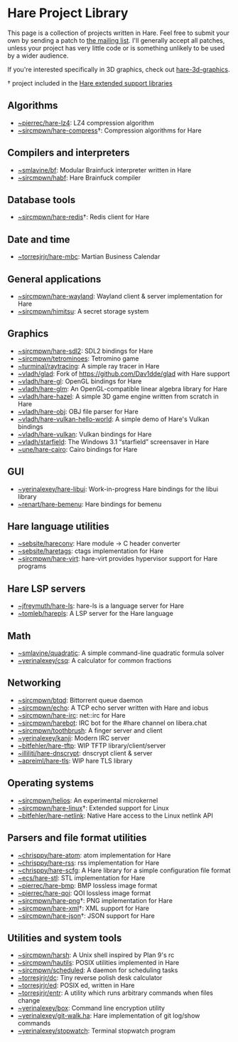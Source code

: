 # Hare Project Library

This page is a collection of projects written in Hare. Feel free to submit your
own by sending a patch to
[the mailing list](https://lists.sr.ht/~vladh/hare-project-library).
I'll generally accept all patches, unless your project has very little code or
is something unlikely to be used by a wider audience.

If you're interested specifically in 3D graphics, check out
[hare-3d-graphics](https://sr.ht/~vladh/hare-3d-graphics/).

† project included in the
[Hare extended support libraries](https://harelang.org/extended/)

## Algorithms

* [~pierrec/hare-lz4](https://git.sr.ht/~pierrec/hare-lz4): LZ4 compression algorithm
* [~sircmpwn/hare-compress](https://git.sr.ht/~sircmpwn/hare-compress)†: Compression algorithms for Hare

## Compilers and interpreters

* [~smlavine/bf](https://sr.ht/~smlavine/bf): Modular Brainfuck interpreter written in Hare
* [~sircmpwn/habf](https://git.sr.ht/~sircmpwn/habf): Hare Brainfuck compiler

## Database tools

* [~sircmpwn/hare-redis](https://git.sr.ht/~sircmpwn/hare-redis)†: Redis client for Hare

## Date and time

* [~torresjrjr/hare-mbc](https://git.sr.ht/~torresjrjr/hare-mbc): Martian Business Calendar

## General applications

* [~sircmpwn/hare-wayland](https://git.sr.ht/~sircmpwn/hare-wayland): Wayland client & server implementation for Hare
* [~sircmpwn/himitsu](https://sr.ht/~sircmpwn/himitsu): A secret storage system

## Graphics

* [~sircmpwn/hare-sdl2](https://git.sr.ht/~sircmpwn/hare-sdl2): SDL2 bindings for Hare
* [~sircmpwn/tetrominoes](https://git.sr.ht/~sircmpwn/tetrominoes): Tetromino game
* [~turminal/raytracing](https://git.sr.ht/~turminal/raytracing): A simple ray tracer in Hare
* [~vladh/glad](https://git.sr.ht/~vladh/glad): Fork of https://github.com/Dav1dde/glad with Hare support
* [~vladh/hare-gl](https://sr.ht/~vladh/hare-gl): OpenGL bindings for Hare
* [~vladh/hare-glm](https://sr.ht/~vladh/hare-glm): An OpenGL-compatible linear algebra library for Hare
* [~vladh/hare-hazel](https://sr.ht/~vladh/hare-hazel): A simple 3D game engine written from scratch in Hare
* [~vladh/hare-obj](https://sr.ht/~vladh/hare-obj): OBJ file parser for Hare
* [~vladh/hare-vulkan-hello-world](https://sr.ht/~vladh/hare-vulkan-hello-world): A simple demo of Hare's Vulkan bindings
* [~vladh/hare-vulkan](https://sr.ht/~vladh/hare-vulkan): Vulkan bindings for Hare
* [~vladh/starfield](https://sr.ht/~vladh/starfield): The Windows 3.1 “starfield” screensaver in Hare
* [~une/hare-cairo](https://git.sr.ht/~une/hare-cairo): Cairo bindings for Hare

## GUI

* [~yerinalexey/hare-libui](https://git.sr.ht/~yerinalexey/hare-libui): Work-in-progress Hare bindings for the libui library
* [~renart/hare-bemenu](https://git.sr.ht/~renart/hare-bemenu): Hare bindings for bemenu

## Hare language utilities

* [~sebsite/hareconv](https://git.sr.ht/~sebsite/hareconv): Hare module -> C header converter
* [~sebsite/haretags](https://git.sr.ht/~sebsite/haretags): ctags implementation for Hare
* [~sircmpwn/hare-virt](https://git.sr.ht/~sircmpwn/hare-virt): hare-virt provides hypervisor support for Hare programs

## Hare LSP servers

* [~jfreymuth/hare-ls](https://git.sr.ht/~jfreymuth/hare-ls): hare-ls is a language server for Hare
* [~tomleb/harepls](https://sr.ht/~tomleb/harepls/): A LSP server for the Hare language

## Math

* [~smlavine/quadratic](https://sr.ht/~smlavine/quadratic): A simple command-line quadratic formula solver
* [~yerinalexey/csq](https://sr.ht/~yerinalexey/csq): A calculator for common fractions

## Networking

* [~sircmpwn/btqd](https://git.sr.ht/~sircmpwn/btqd): Bittorrent queue daemon
* [~sircmpwn/echo](https://git.sr.ht/~sircmpwn/echo): A TCP echo server written with Hare and iobus
* [~sircmpwn/hare-irc](https://git.sr.ht/~sircmpwn/hare-irc): net::irc for Hare
* [~sircmpwn/harebot](https://git.sr.ht/~sircmpwn/harebot): IRC bot for the #hare channel on libera.chat
* [~sircmpwn/toothbrush](https://git.sr.ht/~sircmpwn/toothbrush): A finger server and client
* [~yerinalexey/kanji](https://git.sr.ht/~yerinalexey/kanji): Modern IRC server
* [~bitfehler/hare-tftp](https://git.sr.ht/~bitfehler/hare-tftp): WIP TFTP library/client/server
* [~illiliti/hare-dnscrypt](https://codeberg.org/illiliti/hare-dnscrypt): dnscrypt client & server
* [~apreiml/hare-tls](https://git.sr.ht/~apreiml/hare-tls): WIP hare TLS library

## Operating systems

* [~sircmpwn/helios](https://sr.ht/~sircmpwn/helios): An experimental microkernel
* [~sircmpwn/hare-linux](https://git.sr.ht/~sircmpwn/hare-linux)†: Extended support for Linux
* [~bitfehler/hare-netlink](https://git.sr.ht/~bitfehler/hare-netlink): Native Hare access to the Linux netlink API

## Parsers and file format utilities

* [~chrisppy/hare-atom](https://git.sr.ht/~chrisppy/hare-atom): atom implementation for Hare
* [~chrisppy/hare-rss](https://git.sr.ht/~chrisppy/hare-rss): rss implementation for Hare
* [~chrisppy/hare-scfg](https://git.sr.ht/~chrisppy/hare-scfg): A Hare library for a simple configuration file format
* [~ecs/hare-stl](https://git.d2evs.net/~ecs/hare-stl): STL implementation for Hare
* [~pierrec/hare-bmp](https://git.sr.ht/~pierrec/hare-bmp): BMP lossless image format
* [~pierrec/hare-qoi](https://git.sr.ht/~pierrec/hare-qoi): QOI lossless image format
* [~sircmpwn/hare-png](https://git.sr.ht/~sircmpwn/hare-png)†: PNG implementation for Hare
* [~sircmpwn/hare-xml](https://git.sr.ht/~sircmpwn/hare-xml)†: XML support for Hare
* [~sircmpwn/hare-json](https://sr.ht/~sircmpwn/hare-json)†: JSON support for Hare

## Utilities and system tools

* [~sircmpwn/harsh](https://git.sr.ht/~sircmpwn/harsh): A Unix shell inspired by Plan 9's rc
* [~sircmpwn/hautils](https://git.sr.ht/~sircmpwn/hautils): POSIX utilities implemented in Hare
* [~sircmpwn/scheduled](https://git.sr.ht/~sircmpwn/scheduled): A daemon for scheduling tasks
* [~torresjrjr/dc](https://git.sr.ht/~torresjrjr/dc): Tiny reverse polish desk calculator
* [~torresjrjr/ed](https://git.sr.ht/~torresjrjr/ed): POSIX ed, written in Hare
* [~torresjrjr/entr](https://git.sr.ht/~torresjrjr/entr): A utility which runs arbitrary commands when files change
* [~yerinalexey/box](https://git.sr.ht/~yerinalexey/box): Command line encryption utility
* [~yerinalexey/git-walk.ha](https://git.sr.ht/~yerinalexey/git-walk.ha): Hare implementation of git log/show commands
* [~yerinalexey/stopwatch](https://git.sr.ht/~yerinalexey/stopwatch): Terminal stopwatch program

